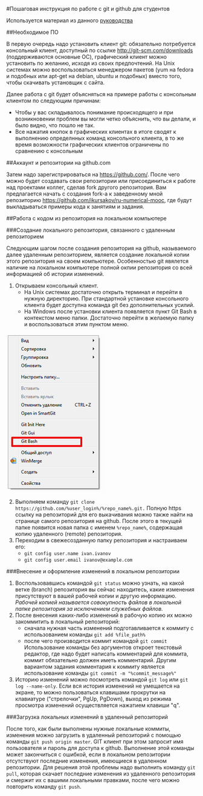 #Пошаговая инструкция по работе с git и github для студентов

Используется материал из данного [руководства](https://github.com/andreiled/mipt-cs-4sem)

##Необходимое ПО

В первую очередь надо установить клиент git: обязательно потребуется консольный клиент, доступный по ссылке http://git-scm.com/downloads (поддерживаются основные ОС), графический клиент можно установить по желанию, исходя из своих предпочтений. На Unix системах можно воспользоваться менеджером пакетов (yum на fedora и подобных или apt-get на debian, ubuntu и подобных) вместо того, чтобы скачивать установщик с сайта.

Далее работа с git будет объясняться на примере работы с консольным клиентом по следующим причинам:

* Чтобы у вас складывалось понимание происходящего и при возникновении проблем вы могли четко объяснить, что вы делали, и было видно, что пошло не так.
* Все нажатия кнопок в графических клиентах в итоге сводят к выполнению определнных команд консольного клиента, в то же время возможности графических клиентов ограничены по сравнению с консольным

##Аккаунт и репозитории на github.com

Затем надо зарегистрироваться на https://github.com/. После чего можно будет создавать свои репозитории или присоединиться к работе над проектами коллег, сделав fork другого репозитория. Вам предлагается начать с создания fork-а к заведенному мной репозиторию https://github.com/ikursakov/ru-numerical-mooc, где будут выкладываться примеры кода к занятиям и задания. 

##Работа с кодом из репозитория на локальном компьютере

###Создание локального репозитория, связанного с удаленным репозиторием

Следующим шагом после создания репозитория на github, называемого далее удаленным репозиторием, является создание локальной копии этого репозитория на своем компьютере. Особенностью git явялется наличие на локальном компьютере полной окпии репозитория со всей информацией об истории изменений.

1. Открываем консольный клиент.
    * На Unix системах достаточно открыть терминал и перейти в нужную директорию. При стандартной установке консольного клиента будет доступна команда git без дополнительных усилий.
    * На Windows после установки клиента появляется пункт Git Bash в контекстом меню папки. Достаточно перейти в желаемую папку и воспользоваться этим пунктом меню.

![git_menu](./images/git_menu.png)	

2. Выполняем команду `git clone https://github.com/%user_login%/%repo_name%.git.` Полную https ссылку на репозиторий для его выкачивания можно также найти на странице самого репозитория на github. После этого в текущей папке появится новая папка с именем `%repo_name%`, содержащая копию удаленного (remote) репозитория.
3. Переходим в свежесозданную папку репозитория и настраиваем его:
    * `git config user.name ivan.ivanov`
    * `git config user.email ivanov@example.com`

###Внесение и оформление изменений в локальном репозитории

1. Воспользовавшись командой `git status` можно узнать, на какой ветке (branch) репозитория вы сейчас находитесь, какие изменения присутствуют в вашей рабочей копии и другую информацию.
*Рабочей копией называется совокупность файлов в локальной папке репозитория за исключением служебных файлов.*
2. После внесения каких-либо изменений в рабочую копию их можно закоммитить в локальный репозиторий:
    * сначала нужная часть изменений подготавливается к коммиту с использованием команды `git add %file_path%`
    * после чего производится коммит командой `git commit`
Использование команды без аргументов откроет текстовый редактор, где надо будет написать комментарий для коммита, коммит обязательно должен иметь комментарий. Другим вариантом задания комментария к коммиту является использование команды `git commit -m "%commit_message%"`
3. Историю изменений можно посмотреть командой `git log` или `git log --name-only`. Если вся история изменений не умещается на экране, то можно пользоваться клавишами прокрутки на клавиатуре ("стрелочки", PgUp, PgDown), выход из режима просмотра изменений осуществляется нажатием клавиши "q".

###Загрузка локальных изменений в удаленный репозиторий

После того, как были выполнены нужные локальные коммиты, изменения можно загрузить в удаленный репозиторий с помощью команды `git push origin master`. GIT клиент при этом запросит имя пользователя и пароль для доступа к github.
Выполнение этой команды может закончиться с ошибкой, если в локальном репозитории отсутствуют последние изменения, имеющиеся в удаленном репозитории. Для решения этой проблемы надо выполнить команду `git pull`, которая скачает последние изменения из удаленного репозитория и смержит их с вашими локальными правками, после чего можно повторить команду `git push`.